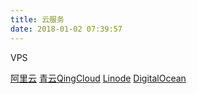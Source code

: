 ```yaml
---
title: 云服务
date: 2018-01-02 07:39:57
---
```


VPS

[阿里云](https://www.aliyun.com/)
[青云QingCloud](https://www.qingcloud.com/)
[Linode](https://www.linode.com/)
[DigitalOcean](https://www.digitalocean.com/)